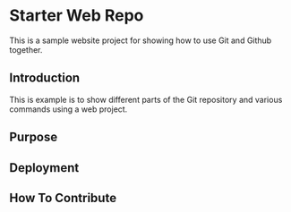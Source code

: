 # Starter Web Repo

This is a sample website project for showing how to use Git and Github together.

## Introduction

This is example is to show different parts of the Git repository and various commands using a web project.

## Purpose

## Deployment

## How To Contribute
